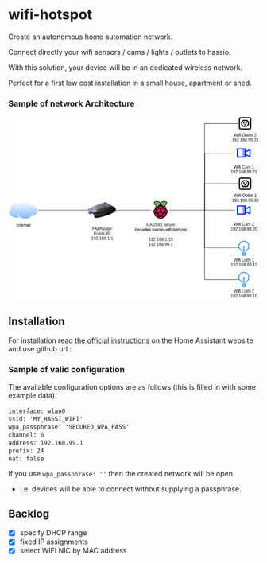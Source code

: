 # wifi-hotspot

Create an autonomous home automation network.

Connect directly your wifi sensors / cams / lights / outlets to hassio.

With this solution, your device will be in an dedicated wireless
network.

Perfect for a first low cost installation in a small house, apartment or shed.

### Sample of network Architecture

![Archi](https://raw.githubusercontent.com/ldrago63/my-hassio-addons/main/hassio-wifi-hotspot/readme-resources/architecture.png)

## Installation

For installation read
[the official instructions](https://www.home-assistant.io/hassio/installing_third_party_addons/)
on the Home Assistant website and use github url :


### Sample of valid configuration

The available configuration options are as follows (this is filled
in with some example data):

```
interface: wlan0
ssid: 'MY_HASSI_WIFI'
wpa_passphrase: 'SECURED_WPA_PASS'
channel: 6
address: 192.168.99.1
prefix: 24
nat: false

```

If you use ```wpa_passphrase: ''``` then the created network will be open
- i.e. devices will be able to connect without supplying a passphrase.

## Backlog

- [x] specify DHCP range
- [x] fixed IP assignments
- [x] select WIFI NIC by MAC address
